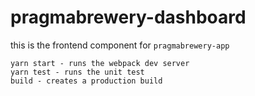 # pragmabrewery-dashboard

this is the frontend component for `pragmabrewery-app`

```
yarn start - runs the webpack dev server
yarn test - runs the unit test
build - creates a production build
```
